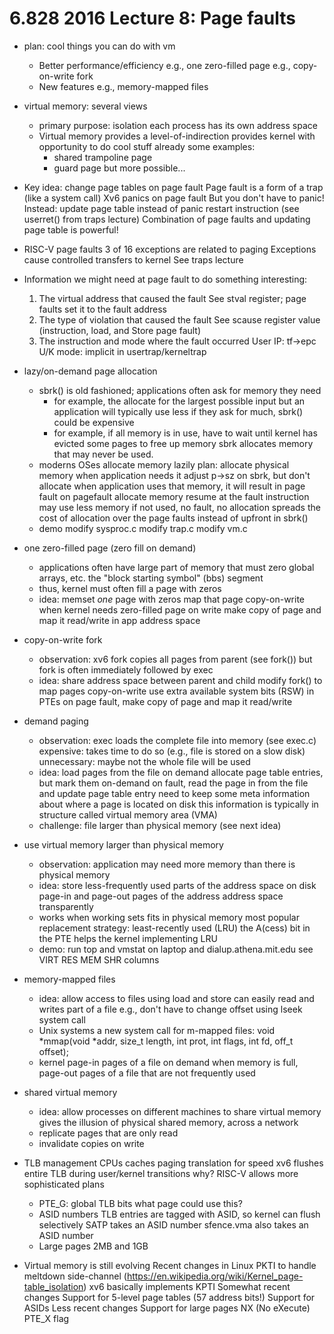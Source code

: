 6.828 2016 Lecture 8: Page faults
==

* plan: cool things you can do with vm
  - Better performance/efficiency
    e.g., one zero-filled page
    e.g., copy-on-write fork
  - New features
    e.g., memory-mapped files
  
* virtual memory: several views
  * primary purpose: isolation
    each process has its own address space
  * Virtual memory provides a level-of-indirection
    provides kernel with opportunity to do cool stuff
	already some examples:
	- shared trampoline page
	- guard page
	but more possible...
	
* Key idea: change page tables on page fault
  Page fault is a form of a trap (like a system call)
  Xv6 panics on page fault
    But you don't have to panic!
  Instead:
    update page table instead of panic
	restart instruction (see userret() from traps lecture)
  Combination of page faults and updating page table is powerful!
	
* RISC-V page faults
  3 of 16 exceptions are related to paging
  Exceptions cause controlled transfers to kernel
    See traps lecture
	
* Information we might need at page fault to do something interesting:
  1) The virtual address that caused the fault
    See stval register; page faults set it to the fault address
  2) The type of violation that caused the fault
    See scause register value (instruction, load, and Store page fault)
  3) The instruction and mode where the fault occurred
    User IP: tf->epc
    U/K mode: implicit in usertrap/kerneltrap
  
* lazy/on-demand page allocation
  * sbrk() is old fashioned;
    applications often ask for memory they need
    - for example, the allocate for the largest possible input but
      an application will typically use less
    if they ask for much, sbrk() could be expensive
    - for example, if all memory is in use, have to wait until
      kernel has evicted some pages to free up memory
    sbrk allocates memory that may never be used.
  * moderns OSes allocate memory lazily
    plan:
      allocate physical memory when application needs it
      adjust p->sz on sbrk, but don't allocate
      when application uses that memory, it will result in page fault
      on pagefault allocate memory
      resume at the fault instruction
    may use less memory
      if not used, no fault, no allocation
    spreads the cost of allocation over the page faults instead
    of upfront in sbrk()
  * demo
    modify sysproc.c
    modify trap.c
    modify vm.c

* one zero-filled page (zero fill on demand)
  * applications often have large part of memory that must zero
    global arrays, etc.
    the "block starting symbol" (bbs) segment
  * thus, kernel must often fill a page with zeros
  * idea: memset *one* page with zeros
    map that page copy-on-write when kernel needs zero-filled page
    on write make copy of page and map it read/write in app address space

* copy-on-write fork
  * observation:
    xv6 fork copies all pages from parent (see fork())
    but fork is often immediately followed by exec
  * idea: share address space between parent and child
    modify fork() to map pages copy-on-write
      use extra available system bits (RSW) in PTEs
    on page fault, make copy of page and map it read/write

* demand paging
  * observation: exec loads the complete file into memory (see exec.c)
    expensive: takes time to do so (e.g., file is stored on a slow disk)
    unnecessary: maybe not the whole file will be used
  * idea: load pages from the file on demand
    allocate page table entries, but mark them on-demand
    on fault, read the page in from the file and update page table entry
    need to keep some meta information about where a page is located on disk
      this information is typically in structure called virtual memory area (VMA)
  * challenge: file larger than physical memory (see next idea)

* use virtual memory larger than physical memory
  * observation: application may need more memory than there is physical memory
  * idea: store less-frequently used parts of the address space on disk
    page-in and page-out pages of the address address space transparently
  * works when working sets fits in physical memory
    most popular replacement strategy: least-recently used (LRU)
    the A(cess) bit in the PTE helps the kernel implementing LRU
  * demo: run top and vmstat
    on laptop and dialup.athena.mit.edu
    see VIRT RES MEM SHR columns
  
* memory-mapped files
  * idea: allow access to files using load and store
    can easily read and writes part of a file
    e.g., don't have to change offset using lseek system call
  * Unix systems a new system call for m-mapped files:
    void *mmap(void *addr, size_t length, int prot, int flags, int fd, off_t offset);
  * kernel page-in pages of a file on demand
    when memory is full, page-out pages of a file that are not frequently used

* shared virtual memory
  * idea: allow processes on different machines to share virtual memory
    gives the illusion of physical shared memory, across a network
  * replicate pages that are only read
  * invalidate copies on write
  
* TLB management
  CPUs caches paging translation for speed
  xv6 flushes entire TLB during user/kernel transitions
    why?
  RISC-V allows more sophisticated plans
    * PTE_G: global TLB bits
      what page could use this?
    * ASID numbers
      TLB entries are tagged with ASID, so kernel can flush selectively
      SATP takes an ASID number
      sfence.vma also takes an ASID number
    * Large pages
      2MB and 1GB

* Virtual memory is still evolving
  Recent changes in Linux
    PKTI to handle meltdown side-channel
      (https://en.wikipedia.org/wiki/Kernel_page-table_isolation)
    xv6 basically implements KPTI
  Somewhat recent changes
    Support for 5-level page tables (57 address bits!)
    Support for ASIDs
  Less recent changes
    Support for large pages
    NX (No eXecute) PTE_X flag
